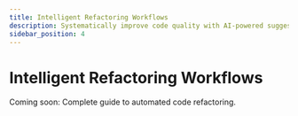 ```yaml
---
title: Intelligent Refactoring Workflows
description: Systematically improve code quality with AI-powered suggestions
sidebar_position: 4
---
```


# Intelligent Refactoring Workflows

Coming soon: Complete guide to automated code refactoring.

